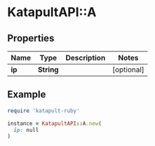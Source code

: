 # KatapultAPI::A

## Properties

| Name | Type | Description | Notes |
| ---- | ---- | ----------- | ----- |
| **ip** | **String** |  | [optional] |

## Example

```ruby
require 'katapult-ruby'

instance = KatapultAPI::A.new(
  ip: null
)
```

